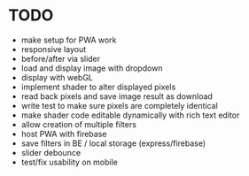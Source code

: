 # TODO

- make setup for PWA work
- responsive layout
- before/after via slider
- load and display image with dropdown
- display with webGL
- implement shader to alter displayed pixels
- read back pixels and save image result as download
- write test to make sure pixels are completely identical
- make shader code editable dynamically with rich text editor
- allow creation of multiple filters
- host PWA with firebase
- save filters in BE / local storage (express/firebase)
- slider debounce
- test/fix usability on mobile